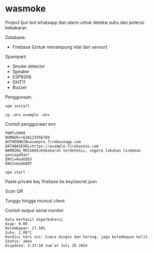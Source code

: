 # wasmoke
Project Ijun bot whatsapp dan alarm untuk deteksi suhu dan potensi kebakaran

Database:
- Firebase (Untuk menampung nilai dari sensor)

Sparepart:
- Smoke detector
- Speaker
- ESP8266
- DHT11
- Buzzer

Penggunaan:

```
npm install
```

```
cp .env.example .env
```

Contoh penggunaan env
```
PORT=9999
NUMBER=+628123456789
AUTHDOMAIN=example.firebaseapp.com
DATABASEURL=https://example.firebaseio.com
WARNING_MESSAGE=Kebakaran terdeteksi, segera lakukan tindakan pencegahan!
ENV1=modeDEV
ENV2=modeBOT
```

```
npm start
```

Paste private key firebase ke key/secret.json

Scan QR

Tunggu hingga muncul client

Contoh output serial monitor
```
Data berhasil diperbaharui
Asap: 0.00
Kelembapan: 17.50%
Suhu: 2.00°C
Kondisi hari ini: Cuaca dingin dan kering, jaga kelembapan kulit.
Status: aman
Diupdate: 3:37:10 Jum'at Juli 26 2024
```